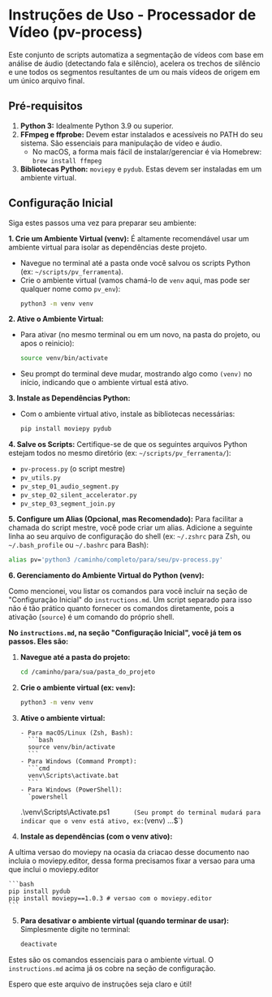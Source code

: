 # Instruções de Uso - Processador de Vídeo (pv-process)

Este conjunto de scripts automatiza a segmentação de vídeos com base em análise de áudio (detectando fala e silêncio), acelera os trechos de silêncio e une todos os segmentos resultantes de um ou mais vídeos de origem em um único arquivo final.

## Pré-requisitos

1.  **Python 3:** Idealmente Python 3.9 ou superior.
2.  **FFmpeg e ffprobe:** Devem estar instalados e acessíveis no PATH do seu sistema. São essenciais para manipulação de vídeo e áudio.
    - No macOS, a forma mais fácil de instalar/gerenciar é via Homebrew: `brew install ffmpeg`
3.  **Bibliotecas Python:** `moviepy` e `pydub`. Estas devem ser instaladas em um ambiente virtual.

## Configuração Inicial

Siga estes passos uma vez para preparar seu ambiente:

**1. Crie um Ambiente Virtual (venv):**
É altamente recomendável usar um ambiente virtual para isolar as dependências deste projeto.

- Navegue no terminal até a pasta onde você salvou os scripts Python (ex: `~/scripts/pv_ferramenta`).
- Crie o ambiente virtual (vamos chamá-lo de `venv` aqui, mas pode ser qualquer nome como `pv_env`):
  ```bash
  python3 -m venv venv
  ```

**2. Ative o Ambiente Virtual:**

- Para ativar (no mesmo terminal ou em um novo, na pasta do projeto, ou apos o reinicio):
  ```bash
  source venv/bin/activate
  ```
- Seu prompt do terminal deve mudar, mostrando algo como `(venv)` no início, indicando que o ambiente virtual está ativo.

**3. Instale as Dependências Python:**

- Com o ambiente virtual ativo, instale as bibliotecas necessárias:
  ```bash
  pip install moviepy pydub
  ```

**4. Salve os Scripts:**
Certifique-se de que os seguintes arquivos Python estejam todos no mesmo diretório (ex: `~/scripts/pv_ferramenta/`):

- `pv-process.py` (o script mestre)
- `pv_utils.py`
- `pv_step_01_audio_segment.py`
- `pv_step_02_silent_accelerator.py`
- `pv_step_03_segment_join.py`

**5. Configure um Alias (Opcional, mas Recomendado):**
Para facilitar a chamada do script mestre, você pode criar um alias. Adicione a seguinte linha ao seu arquivo de configuração do shell (ex: `~/.zshrc` para Zsh, ou `~/.bash_profile` ou `~/.bashrc` para Bash):

```bash
alias pv='python3 /caminho/completo/para/seu/pv-process.py'
```

**6. Gerenciamento do Ambiente Virtual do Python (venv):**

Como mencionei, vou listar os comandos para você incluir na seção de "Configuração Inicial" do `instructions.md`. Um script separado para isso não é tão prático quanto fornecer os comandos diretamente, pois a ativação (`source`) é um comando do próprio shell.

**No `instructions.md`, na seção "Configuração Inicial", você já tem os passos. Eles são:**

1.  **Navegue até a pasta do projeto:**

    ```bash
    cd /caminho/para/sua/pasta_do_projeto
    ```

2.  **Crie o ambiente virtual (ex: `venv`):**

    ```bash
    python3 -m venv venv
    ```

3.  **Ative o ambiente virtual:**

        - Para macOS/Linux (Zsh, Bash):
          ```bash
          source venv/bin/activate
          ```
        - Para Windows (Command Prompt):
          ```cmd
          venv\Scripts\activate.bat
          ```
        - Para Windows (PowerShell):
          `powershell

    .\venv\Scripts\Activate.ps1
    `      (Seu prompt do terminal mudará para indicar que o venv está ativo, ex:`(venv) ...$`)

4.  **Instale as dependências (com o venv ativo):**

A ultima versao do moviepy na ocasia da criacao desse documento nao incluia o moviepy.editor, dessa forma precisamos fixar a versao para uma que inclui o moviepy.editor

    ```bash
    pip install pydub
    pip install moviepy==1.0.3 # versao com o moviepy.editor
    ```

5.  **Para desativar o ambiente virtual (quando terminar de usar):**
    Simplesmente digite no terminal:
    ```bash
    deactivate
    ```

Estes são os comandos essenciais para o ambiente virtual. O `instructions.md` acima já os cobre na seção de configuração.

Espero que este arquivo de instruções seja claro e útil!
